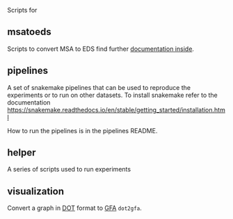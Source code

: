 Scripts for 

## msatoeds
Scripts to convert MSA to EDS find further [documentation inside](./msatoeds).


## pipelines
A set of snakemake pipelines that can be used to reproduce the experiments or
to run on other datasets. 
To install snakemake refer to the documentation
https://snakemake.readthedocs.io/en/stable/getting_started/installation.html

How to run the pipelines is in the pipelines README.

## helper
A series of scripts used to run experiments 


## visualization
Convert a graph in [DOT](https://graphviz.org/doc/info/lang.html) format 
to [GFA](https://gfa-spec.github.io/GFA-spec/) `dot2gfa`.
